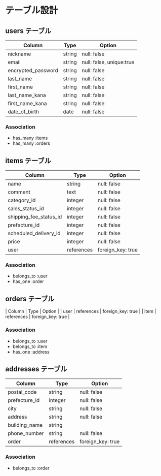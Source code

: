 # テーブル設計

## users テーブル

| Column             | Type    | Option                   |
| ------------------ | ------- | ------------------------ |
| nickname           | string  | null: false              |
| email              | string  | null: false, unique:true |
| encrypted_password | string  | null: false              |
| last_name          | string  | null: false              |
| first_name         | string  | null: false              |
| last_name_kana     | string  | null: false              |
| first_name_kana    | string  | null: false              |
| date_of_birth      | date    | null: false              |

### Association
- has_many :items
- has_many :orders  


## items テーブル

| Column                 | Type       | Option            |
| ---------------------- | ---------- | ----------------- |
| name                   | string     | null: false       |
| comment                | text       | null: false       |
| category_id            | integer    | null: false       |
| sales_status_id        | integer    | null: false       |
| shipping_fee_status_id | integer    | null: false       |
| prefecture_id          | integer    | null: false       |
| scheduled_delivery_id  | integer    | null: false       |
| price                  | integer    | null: false       |
| user                   | references | foreign_key: true |

### Association
- belongs_to :user
- has_one :order


## orders テーブル

| Column           | Type       | Option            |
| user             | references | foreign_key: true |
| item             | references | foreign_key: true |

### Association
- belongs_to :user
- belongs_to :item
- has_one :address


## addresses テーブル

| Column                | Type       | Option            |
| --------------------- | ---------- | ----------------- |
| postal_code           | string     | null: false       |
| prefecture_id         | integer    | null: false       |
| city                  | string     | null: false       |
| address               | string     | null: false       |
| building_name         | string     |                   |
| phone_number          | string     | null: false       |
| order                 | references | foreign_key: true |

### Association
- belongs_to :order